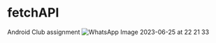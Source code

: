 # fetchAPI
Android Club assignment
![WhatsApp Image 2023-06-25 at 22 21 33](https://github.com/abhishekkumargithub/fetchAPI/assets/91794397/beec5a02-9193-4e79-9324-269f2057441f)
